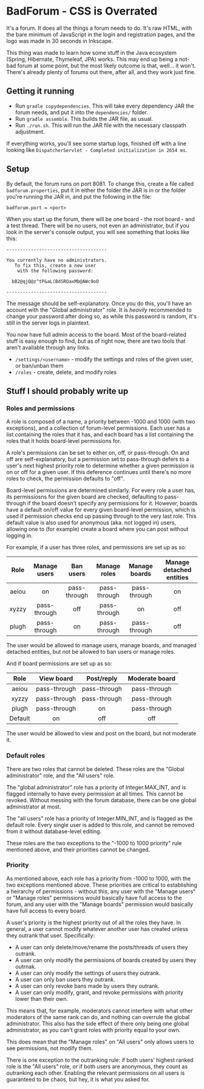 # BadForum - CSS is Overrated

It's a forum. It does all the things a forum needs to do. It's raw HTML, with the
bare minimum of JavaScript in the login and registration pages, and the logo was
made in 30 seconds in Inkscape.

This thing was made to learn how some stuff in the Java ecosystem (Spring, Hibernate,
Thymeleaf, JPA) works. This may end up being a not-bad forum at some point, but the
most likely outcome is that, well... it won't. There's already plenty of forums out
there, after all, and they work just fine.


## Getting it running

- Run `gradle copydependencies`. This will take every dependency JAR the forum needs,
  and put it into the `dependencies/` folder.
- Run `gradle assemble`. This builds the JAR file, as usual.
- Run `./run.sh`. This will run the JAR file with the necessary classpath adjustment.

If everything works, you'll see some startup logs, finished off with a line looking
like `DispatcherServlet - Completed initialization in 2654 ms`.


## Setup

By default, the forum runs on port 8081. To change this, create a file called
`badforum.properties`, put it in either the folder the JAR is in or the folder
you're running the JAR in, and put the following in the file:

```text
badforum.port = <port>
```

When you start up the forum, there will be one board - the root board - and a test
thread. There will be no users, not even an administrator, but if you look in the
server's console output, you will see something that looks like this:

```text
-------------------------------------

You currently have no administrators.
   To fix this, create a new user
    with the following password:

  bB2@qjQ@z^tP&aL(BdSROaxMb@AWc9oO

-------------------------------------
```

The message should be self-explanatory. Once you do this, you'll have an account
with the "Global administrator" role. It is *heavily* recommended to change your
password after doing so, as while this password is random, it's still in the server
logs in plaintext.

You now have full admin access to the board. Most of the board-related stuff is
easy enough to find, but as of right now, there are two tools that aren't available
through any links.

- `/settings/<username>` - modify the settings and roles of the given user, or ban/unban them
- `/roles` - create, delete, and modify roles


## Stuff I should probably write up

### Roles and permissions

A role is composed of a name, a priority between -1000 and 1000 (with two exceptions),
and a collection of forum-level permissions. Each user has a list containing the roles
that it has, and each board has a list containing the roles that it holds board-level
permissions for.

A role's permissions can be set to either on, off, or pass-through. On and off are
self-explanatory, but a permission set to pass-through defers to a user's next highest
priority role to determine whether a given permission is on or off for a given user.
If this deference continues until there's no more roles to check, the permission
defaults to "off".

Board-level permissions are determined similarly. For every role a user has, its
permissiosns for the given board are checked, defaulting to pass-through if the
board doesn't specify any permissions for it. However, boards have a default on/off
value for every given board-level permission, which is used if permission checks
end up passing through to the very last role. This default value is also used for
anonymous (aka. not logged in) users, allowing one to (for example) create a board
where you can post without logging in.

For example, if a user has three roles, and permissions are set up as so:

  Role  | Manage users |  Ban users   | Manage roles | Manage boards | Manage detached entities
:------:|:------------:|:------------:|:------------:|:-------------:|:------------------------:
 aeiou  | on           | pass-through | pass-through | pass-through  | on
 xyzzy  | pass-through | off          | pass-through | on            | off
 plugh  | pass-through | on           | pass-through | pass-through  | off
 
The user would be allowed to manage users, manage boards, and managed detached entities,
but not be allowed to ban users or manage roles.

And if board permissions are set up as so:

  Role   | View board   | Post/reply   | Moderate board 
:-------:|:------------:|:------------:|:--------------:
 aeiou   | pass-through | pass-through | pass-through
 xyzzy   | pass-through | pass-through | pass-through
 plugh   | pass-through | on           | pass-through
 Default | on           | off          | off

The user would be allowed to view and post on the board, but not moderate it.


### Default roles

There are two roles that cannot be deleted. These roles are the "Global administrator"
role, and the "All users" role.

The "global administrator" role has a priority of Integer.MAX_INT, and is flagged
internally to have every permission at all times. This cannot be revoked. Without
messing with the forum database, there can be one global administrator at most.

The "all users" role has a priority of Integer.MIN_INT, and is flagged as the default
role. Every single user is added to this role, and cannot be removed from it without
database-level editing.

These roles are the two exceptions to the "-1000 to 1000 priority" rule mentioned above,
and their priorities cannot be changed.


### Priority

As mentioned above, each role has a priority from -1000 to 1000, with the two
exceptions mentioned above. These priorities are critical to establishing a heirarchy
of permissions - without this, any user with the "Manage users" or "Manage roles"
permissions would basically have full access to the forum, and any user with the
"Manage boards" permission would basically have full access to every board.

A user's priority is the highest priority out of all the roles they have. In general,
a user cannot modify whatever another user has created unless they outrank that user.
Specifically:

- A user can only delete/move/rename the posts/threads of users they outrank.
- A user can only modify the permissions of boards created by users they outrnak.
- A user can only modify the settings of users they outrank.
- A user can only ban users they outrank.
- A user can only revoke bans made by users they outrank.
- A user can only modify, grant, and revoke permissions with priority lower than their own.

This means that, for example, moderators cannot interfere with what other moderators
of the same rank can do, and nothing can overrule the global administrator. This also
has the side effect of there only being one global administrator, as you can't grant
roles with priority equal to your own.

This does mean that the "Manage roles" on "All users" only allows users to see
permissions, not modify them.

There is one exception to the outranking rule: if both users' highest ranked role
is the "All users" role, or if both users are anonymous, they count as outranking
each other. Enabling the relevant permissions on all users is guaranteed to be chaos,
but hey, it is what you asked for.